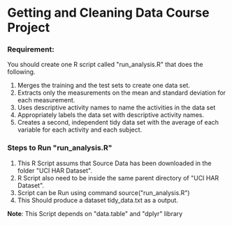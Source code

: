 # Getting and Cleaning Data Course Project
### Requirement:

You should create one R script called "run_analysis.R" that does the following.

1. Merges the training and the test sets to create one data set.
2. Extracts only the measurements on the mean and standard deviation for each measurement.
3. Uses descriptive activity names to name the activities in the data set
4. Appropriately labels the data set with descriptive activity names.
5. Creates a second, independent tidy data set with the average of each variable for each activity and each subject.

### Steps to Run "run_analysis.R"
1. This R Script assums that Source Data has been downloaded in the folder "UCI HAR Dataset". 
2. R Script also need to be inside the same parent directory of "UCI HAR Dataset".
3. Script can be Run using command source("run_analysis.R")
4. This Should produce a dataset tidy_data.txt as a output.

**Note**: This Script depends on "data.table" and "dplyr" library
